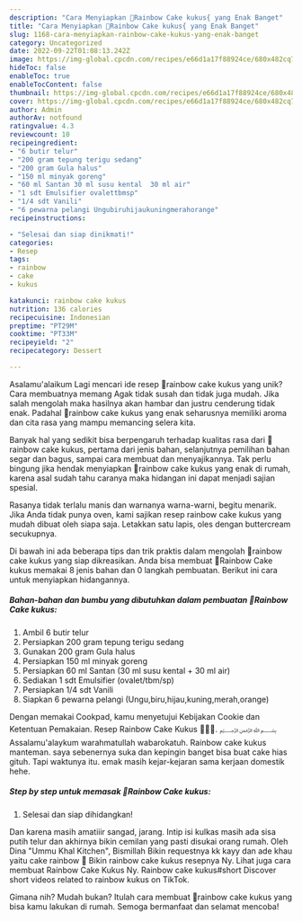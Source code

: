 ```yaml
---
description: "Cara Menyiapkan 🌈Rainbow Cake kukus{ yang Enak Banget"
title: "Cara Menyiapkan 🌈Rainbow Cake kukus{ yang Enak Banget"
slug: 1168-cara-menyiapkan-rainbow-cake-kukus-yang-enak-banget
category: Uncategorized
date: 2022-09-22T01:08:13.242Z
image: https://img-global.cpcdn.com/recipes/e66d1a17f88924ce/680x482cq70/rainbow-cake-kukus-foto-resep-utama.jpg
hideToc: false
enableToc: true
enableTocContent: false
thumbnail: https://img-global.cpcdn.com/recipes/e66d1a17f88924ce/680x482cq70/rainbow-cake-kukus-foto-resep-utama.jpg
cover: https://img-global.cpcdn.com/recipes/e66d1a17f88924ce/680x482cq70/rainbow-cake-kukus-foto-resep-utama.jpg
author: Admin
authorAv: notfound
ratingvalue: 4.3
reviewcount: 10
recipeingredient:
- "6 butir telur"
- "200 gram tepung terigu sedang"
- "200 gram Gula halus"
- "150 ml minyak goreng"
- "60 ml Santan 30 ml susu kental  30 ml air"
- "1 sdt Emulsifier ovalettbmsp"
- "1/4 sdt Vanili"
- "6 pewarna pelangi Ungubiruhijaukuningmerahorange"
recipeinstructions:

- "Selesai dan siap dinikmati!"
categories:
- Resep
tags:
- rainbow
- cake
- kukus

katakunci: rainbow cake kukus 
nutrition: 136 calories
recipecuisine: Indonesian
preptime: "PT29M"
cooktime: "PT33M"
recipeyield: "2"
recipecategory: Dessert

---
```



Asalamu'alaikum Lagi mencari ide resep 🌈rainbow cake kukus yang unik? Cara membuatnya memang Agak tidak susah dan tidak juga mudah. Jika salah mengolah maka hasilnya akan hambar dan justru cenderung tidak enak. Padahal 🌈rainbow cake kukus yang enak seharusnya memiliki aroma dan cita rasa yang mampu memancing selera kita.


Banyak hal yang sedikit bisa berpengaruh terhadap kualitas rasa dari 🌈rainbow cake kukus, pertama dari jenis bahan, selanjutnya pemilihan bahan segar dan bagus, sampai cara membuat dan menyajikannya. Tak perlu bingung jika hendak menyiapkan 🌈rainbow cake kukus yang enak di rumah, karena asal sudah tahu caranya maka hidangan ini dapat menjadi sajian spesial.

Rasanya tidak terlalu manis dan warnanya warna-warni, begitu menarik. Jika Anda tidak punya oven, kami sajikan resep rainbow cake kukus yang mudah dibuat oleh siapa saja. Letakkan satu lapis, oles dengan buttercream secukupnya.


Di bawah ini ada beberapa tips dan trik praktis dalam mengolah 🌈rainbow cake kukus yang siap dikreasikan. Anda bisa membuat 🌈Rainbow Cake kukus memakai 8 jenis bahan dan 0 langkah pembuatan. Berikut ini cara untuk menyiapkan hidangannya.

<!--inarticleads1-->

##### Bahan-bahan dan bumbu yang dibutuhkan dalam pembuatan 🌈Rainbow Cake kukus:

1. Ambil 6 butir telur
1. Persiapkan 200 gram tepung terigu sedang
1. Gunakan 200 gram Gula halus
1. Persiapkan 150 ml minyak goreng
1. Persiapkan 60 ml Santan (30 ml susu kental + 30 ml air)
1. Sediakan 1 sdt Emulsifier (ovalet/tbm/sp)
1. Persiapkan 1/4 sdt Vanili
1. Siapkan 6 pewarna pelangi (Ungu,biru,hijau,kuning,merah,orange)


Dengan memakai Cookpad, kamu menyetujui Kebijakan Cookie dan Ketentuan Pemakaian. Resep Rainbow Cake Kukus 🌈🍰🌈. ﷽ Assalamu&#39;alaykum warahmatullah wabarokatuh. Rainbow cake kukus manteman. saya sebenernya suka dan kepingin banget bisa buat cake hias gituh. Tapi waktunya itu. emak masih kejar-kejaran sama kerjaan domestik hehe. 

<!--inarticleads2-->

##### Step by step untuk memasak 🌈Rainbow Cake kukus:


1. Selesai dan siap dihidangkan!

Dan karena masih amatiiir sangad, jarang. Intip isi kulkas masih ada sisa putih telur dan akhirnya bikin cemilan yang pasti disukai orang rumah. Oleh Dina &#34;Ummu Khal Kitchen&#34;, Bismillah Bikin requestnya kk kayy dan ade khau yaitu cake rainbow 🌈 Bikin rainbow cake kukus resepnya Ny. Lihat juga cara membuat Rainbow Cake Kukus Ny. Rainbow cake kukus#short Discover short videos related to rainbow kukus on TikTok. 

Gimana nih? Mudah bukan? Itulah cara membuat 🌈rainbow cake kukus yang bisa kamu lakukan di rumah. Semoga bermanfaat dan selamat mencoba!
